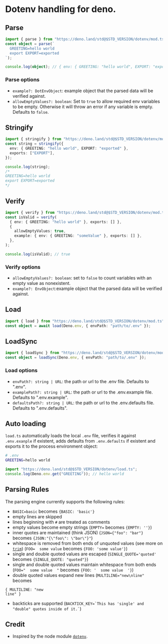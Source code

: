 # Dotenv handling for deno.

## Parse

```ts
import { parse } from "https://deno.land/std@$STD_VERSION/dotenv/mod.ts";
const object = parse(`
  GREETING=hello world
  export EXPORT=exported
`);

console.log(object); // { env: { GREETING: "hello world", EXPORT: "exported" }, exports: ["EXPORT"] }
```

### Parse options

- `example?: DotEnvObject`: example object that the parsed data will be verified
  against.
- `allowEmptyValues?: boolean`: Set to `true` to allow required env variables to
  be empty. Otherwise it will throw an error if any variable is empty. Defaults
  to `false`.

## Stringify

```ts
import { stringify } from "https://deno.land/std@$STD_VERSION/dotenv/mod.ts";
const string = stringify({
  env: { GREETING: "hello world", EXPORT: "exported" },
  exports: ["EXPORT"],
});

console.log(string);
/*
GREETING=hello world
export EXPORT=exported
*/
```

## Verify

```ts
import { verify } from "https://deno.land/std@$STD_VERSION/dotenv/mod.ts";
const isValid = verify(
  { env: { GREETING: "hello world" }, exports: [] },
  {
    allowEmptyValues: true,
    example: { env: { GREETING: "someValue" }, exports: [] },
  },
);

console.log(isValid); // true
```

### Verify options

- `allowEmptyValues?: boolean`: set to `false` to count variables with an empty
  value as nonexistent.
- `example?: EnvObject`:example object that the parsed data will be verified
  against.

## Load

```ts
import { load } from "https://deno.land/std@$STD_VERSION/dotenv/mod.ts";
const object = await load(Deno.env, { envPath: "path/to/.env" });
```

## LoadSync

```ts
import { loadSync } from "https://deno.land/std@$STD_VERSION/dotenv/mod.ts";
const object = loadSync(Deno.env, { envPath: "path/to/.env" });
```

### Load options

- `envPath?: string | URL`: the path or url to the .env file. Defaults to
  ".env".
- `examplePath?: string | URL`: the path or url to the .env.example file.
  Defaults to ".env.example".
- `defaultsPath?: string | URL`: the path or url to the .env.defaults file.
  Defaults to ".env.defaults".

## Auto loading

`load.ts` automatically loads the local `.env` file, verifies it against
`.env.exanple` if existent, adds defaults from `.env.defaults` if existent and
exports it to the process environment object:

```sh
# .env
GREETING=hello world
```

```ts
import "https://deno.land/std@$STD_VERSION/dotenv/load.ts";
console.log(Deno.env.get("GREETING")); // hello world
```

## Parsing Rules

The parsing engine currently supports the following rules:

- `BASIC=basic` becomes `{BASIC: 'basic'}`
- empty lines are skipped
- lines beginning with `#` are treated as comments
- empty values become empty strings (`EMPTY=` becomes `{EMPTY: ''}`)
- inner quotes are maintained (think JSON) (`JSON={"foo": "bar"}` becomes
  `{JSON:"{\"foo\": \"bar\"}"`)
- whitespace is removed from both ends of unquoted values (see more on
  [`trim`](https://developer.mozilla.org/en-US/docs/Web/JavaScript/Reference/Global_Objects/String/Trim))
  (`FOO=  some value` becomes `{FOO: 'some value'}`)
- single and double quoted values are escaped (`SINGLE_QUOTE='quoted'` becomes
  `{SINGLE_QUOTE: "quoted"}`)
- single and double quoted values maintain whitespace from both ends
  (`FOO="  some value  "` becomes `{FOO: '  some value  '}`)
- double quoted values expand new lines (`MULTILINE="new\nline"` becomes

```
{ MULTILINE: "new
line" }
```

- backticks are supported
  (`` BACKTICK_KEY=`This has 'single' and "double" quotes inside of it.` ``)

## Credit

- Inspired by the node module [`dotenv`](https://github.com/motdotla/dotenv).

